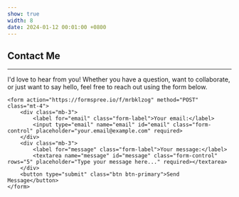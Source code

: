 ```yaml
---
show: true
width: 8
date: 2024-01-12 00:01:00 +0800
---
```


<div class="p-4">
    <h2>Contact Me</h2>
    <hr />
    <p>
        I'd love to hear from you! Whether you have a question, want to collaborate, or just want to say hello, feel free to reach out using the form below.
    </p>
    
    <form action="https://formspree.io/f/mrbklzog" method="POST" class="mt-4">
        <div class="mb-3">
            <label for="email" class="form-label">Your email:</label>
            <input type="email" name="email" id="email" class="form-control" placeholder="your.email@example.com" required>
        </div>
        <div class="mb-3">
            <label for="message" class="form-label">Your message:</label>
            <textarea name="message" id="message" class="form-control" rows="5" placeholder="Type your message here..." required></textarea>
        </div>
        <button type="submit" class="btn btn-primary">Send Message</button>
    </form>
</div>